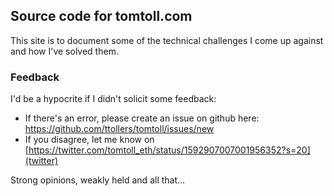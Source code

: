 ## Source code for tomtoll.com

This site is to document some of the technical challenges I come up against and how I've solved them.

### Feedback
I'd be a hypocrite if I didn't solicit some feedback:
- If there's an error, please create an issue on github here: https://github.com/ttollers/tomtoll/issues/new
- If you disagree, let me know on [https://twitter.com/tomtoll_eth/status/1592907007001956352?s=20](twitter)

Strong opinions, weakly held and all that...
